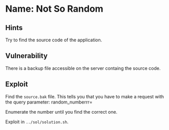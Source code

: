 # Name: Not So Random

## Hints

Try to find the source code of the application.

## Vulnerability

There is a backup file accessible on the server containg the source code.

## Exploit

Find the `source.bak` file. This tells you that you have to make a request with the query parameter: random_numberrr=<some number>

Enumerate the number until you find the correct one.

Exploit in `../sol/solution.sh`.
